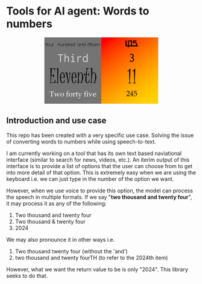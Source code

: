 # Tools for AI agent: Words to numbers
<p align= 'center'>
  <img src = "images/cover.png" width=60%>
</p>

## Introduction and use case
This repo has been created with a very specific use case. Solving the issue of converting words to numbers while using speech-to-text.

I am currently working on a tool that has its own text based naviational interface (similar to search for news, videos, etc.). An iterim output of this interface is to provide a list of options that the user can choose from to get into more detail of that option. 
This is extremely easy when we are using the keyboard i.e. we can just type in the number of the option we want. 

However, when we use voice to provide this option, the model can process the speech in multiple formats. If we say "**two thousand and twenty four**", it may process it as any of the following:
1. Two thousand and twenty four
2. Two thousand & twenty four
3. 2024

We may also pronounce it in other ways i.e.
1. Two thousand twenty four (without the 'and')
2. two thousand and twenty fourTH (to refer to the 2024th item)

However, what we want the return value to be is only  "2024". This library seeks to do that.
